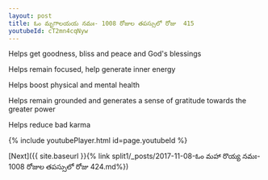 ```yaml
---
layout: post
title: ఓం మృగాలయయ నమః- 1008 రోజుల తపస్సులో రోజు  415
youtubeId: cT2mn4cqNyw
---
```

 
 
Helps get goodness, bliss and peace and God's blessings
 
Helps remain focused, help generate inner energy 
 
Helps boost physical and mental health 
 
Helps remain grounded and generates a sense of gratitude towards the greater power 
 
Helps reduce bad karma
 
 
 
 


{% include youtubePlayer.html id=page.youtubeId %}
 
[Next]({{ site.baseurl }}{% link  split1/_posts/2017-11-08-ఓం మహా రొయ్య నమః- 1008 రోజుల తపస్సులో రోజు  424.md%})
 
